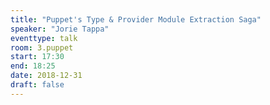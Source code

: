 ```yaml
---
title: "Puppet's Type & Provider Module Extraction Saga"
speaker: "Jorie Tappa"
eventtype: talk
room: 3.puppet
start: 17:30
end: 18:25
date: 2018-12-31
draft: false
---
```

